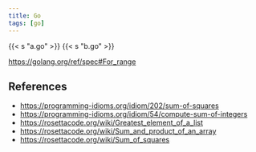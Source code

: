 ```yaml
---
title: Go
tags: [go]
---
```


{{< s "a.go" >}}
{{< s "b.go" >}}

<https://golang.org/ref/spec#For_range>

## References

- <https://programming-idioms.org/idiom/202/sum-of-squares>
- <https://programming-idioms.org/idiom/54/compute-sum-of-integers>
- <https://rosettacode.org/wiki/Greatest_element_of_a_list>
- <https://rosettacode.org/wiki/Sum_and_product_of_an_array>
- <https://rosettacode.org/wiki/Sum_of_squares>
